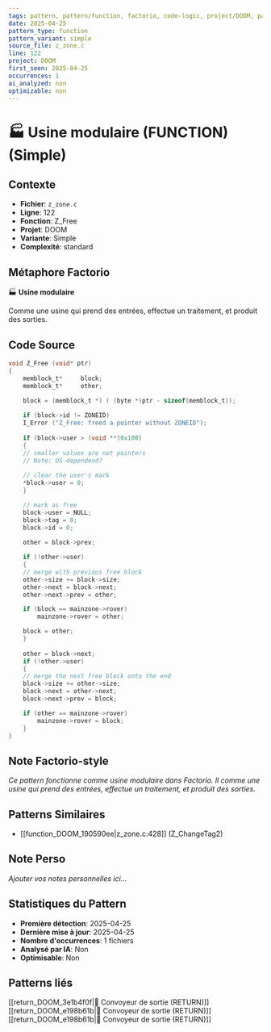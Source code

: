 ```yaml
---
tags: pattern, pattern/function, factorio, code-logic, project/DOOM, pattern/variant/simple
date: 2025-04-25
pattern_type: function
pattern_variant: simple
source_file: z_zone.c
line: 122
project: DOOM
first_seen: 2025-04-25
occurrences: 1
ai_analyzed: non
optimizable: non
---
```


# 🏭 Usine modulaire (FUNCTION) (Simple)

## Contexte
- **Fichier**: `z_zone.c`
- **Ligne**: 122
- **Fonction**: Z_Free
- **Projet**: DOOM
- **Variante**: Simple
- **Complexité**: standard

## Métaphore Factorio
🏭 **Usine modulaire**

Comme une usine qui prend des entrées, effectue un traitement, et produit des sorties.

## Code Source
```c
void Z_Free (void* ptr)
{
    memblock_t*		block;
    memblock_t*		other;
	
    block = (memblock_t *) ( (byte *)ptr - sizeof(memblock_t));

    if (block->id != ZONEID)
	I_Error ("Z_Free: freed a pointer without ZONEID");
		
    if (block->user > (void **)0x100)
    {
	// smaller values are not pointers
	// Note: OS-dependend?
	
	// clear the user's mark
	*block->user = 0;
    }

    // mark as free
    block->user = NULL;	
    block->tag = 0;
    block->id = 0;
	
    other = block->prev;

    if (!other->user)
    {
	// merge with previous free block
	other->size += block->size;
	other->next = block->next;
	other->next->prev = other;

	if (block == mainzone->rover)
	    mainzone->rover = other;

	block = other;
    }
	
    other = block->next;
    if (!other->user)
    {
	// merge the next free block onto the end
	block->size += other->size;
	block->next = other->next;
	block->next->prev = block;

	if (other == mainzone->rover)
	    mainzone->rover = block;
    }
}
```

## Note Factorio-style
*Ce pattern fonctionne comme usine modulaire dans Factorio. Il comme une usine qui prend des entrées, effectue un traitement, et produit des sorties.*

## Patterns Similaires
- [[function_DOOM_190590ee|z_zone.c:428]] (Z_ChangeTag2)

## Note Perso
*Ajouter vos notes personnelles ici...*

## Statistiques du Pattern
- **Première détection**: 2025-04-25
- **Dernière mise à jour**: 2025-04-25
- **Nombre d'occurrences**: 1 fichiers
- **Analysé par IA**: Non
- **Optimisable**: Non

## Patterns liés
[[return_DOOM_3e1b4f0f|🚚 Convoyeur de sortie (RETURN)]]
[[return_DOOM_e198b61b|🚚 Convoyeur de sortie (RETURN)]]
[[return_DOOM_e198b61b|🚚 Convoyeur de sortie (RETURN)]]
